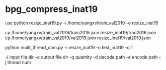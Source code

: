 # bpg_compress_inat19

use
python resize_inat19.py -i /home/yangxv/train_val2019 -o resize_inat19

cp /home/yangxv/train_val2019/train2019.json resize_inat19/tran2019.json
cp /home/yangxv/train_val2019/val2019.json resize_inat19/val2019.json


python mulit_thread_com.py -i resize_inat19 -o test_inat19 -q 1

-i input file dir
-o output file dir
-q quantity
-d decode path
-e encode path
-j thread num
